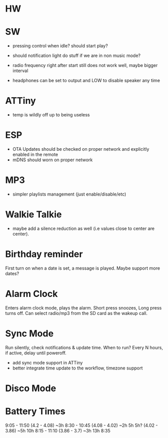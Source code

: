 # HW

# SW

- pressing control when idle? should start play?

- should notification light do stuff if we are in non music mode? 

- radio frequency right after start still does not work well, maybe bigger interval

- headphones can be set to output and LOW to disable speaker any time

# ATTiny

- temp is wildly off up to being useless

# ESP

- OTA Updates should be checked on proper network and explicitly enabled in the remote
- mDNS should worn on proper network

# MP3

- simpler playlists management (just enable/disable/etc)

# Walkie Talkie

- maybe add a silence reduction as well (i.e values close to center are center). 

# Birthday reminder

First turn on when a date is set, a message is played. Maybe support more dates? 

# Alarm Clock

Enters alarm clock mode, plays the alarm. Short press snoozes, Long press turns off. Can select radio/mp3 from the SD card as the wakeup call. 

# Sync Mode

Run silently, check notifications & update time. When to run? Every N hours, if active, delay until poweroff.

- add sync mode support in ATTiny
- better integrate time update to the workflow, timezone support

# Disco Mode


# Battery Times

9:05 - 11:50 (4.2 - 4.08) ~3h
8:30 - 10:45 (4.08 - 4.02) ~2h 5h
5h?          (4.02 - 3.86) ~5h 10h
8:15 - 11:10 (3.86 - 3.7) ~3h  13h
8:35
